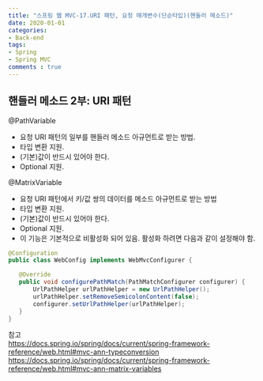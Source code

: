 ```yaml
---  
title: "스프링 웹 MVC-17.URI 패턴, 요청 매개변수(단순타입)(핸들러 메소드)"
date: 2020-01-01
categories: 
- Back-end
tags:
- Spring 
- Spring MVC
comments : true
---
```


## 핸들러 메소드 2부: URI 패턴
@PathVariable
- 요청 URI 패턴의 일부를 핸들러 메소드 아규먼트로 받는 방법.
- 타입 변환 지원.
- (기본)값이 반드시 있어야 한다.
- Optional 지원.

@MatrixVariable
- 요청 URI 패턴에서 키/값 쌍의 데이터를 메소드 아규먼트로 받는 방법
- 타입 변환 지원.
- (기본)값이 반드시 있어야 한다.
- Optional 지원.
- 이 기능은 기본적으로 비활성화 되어 있음. 활성화 하려면 다음과 같이 설정해야 함.
~~~java
@Configuration
public class WebConfig implements WebMvcConfigurer {

   @Override
   public void configurePathMatch(PathMatchConfigurer configurer) {
       UrlPathHelper urlPathHelper = new UrlPathHelper();
       urlPathHelper.setRemoveSemicolonContent(false);
       configurer.setUrlPathHelper(urlPathHelper);
   }
}
~~~
참고          
https://docs.spring.io/spring/docs/current/spring-framework-reference/web.html#mvc-ann-typeconversion
https://docs.spring.io/spring/docs/current/spring-framework-reference/web.html#mvc-ann-matrix-variables

